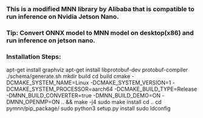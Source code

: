 


### This is a modified MNN library by Alibaba that is compatible to run inference on Nvidia Jetson Nano.
### Tip: Convert ONNX model to MNN model on desktop(x86) and run inference on jetson nano.

### Installation Steps:
apt-get install graphviz
apt-get install libprotobuf-dev protobuf-compiler
./schema/generate.sh
mkdir build
cd build
cmake -DCMAKE_SYSTEM_NAME=Linux -DCMAKE_SYSTEM_VERSION=1 -DCMAKE_SYSTEM_PROCESSOR=aarch64 -DCMAKE_BUILD_TYPE=Release -DMNN_BUILD_CONVERTER=true -DMNN_BUILD_DEMO=ON -DMNN_OPENMP=ON .. && make -j4
sudo make install
cd ..
cd pymnn/pip_package/
sudo python3 setup.py install
sudo ldconfig

